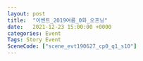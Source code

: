 ```yaml
---
layout: post
title:  "이벤트_2019여름_0화_오프닝"
date:   2021-12-23 15:00:00 +0000
categories: Event
Tags: Story Event
SceneCode: ["scene_evt190627_cp0_q1_s10"]
---
```

